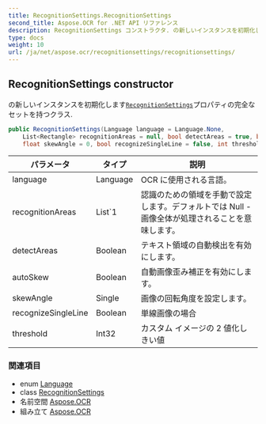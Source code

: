 ```yaml
---
title: RecognitionSettings.RecognitionSettings
second_title: Aspose.OCR for .NET API リファレンス
description: RecognitionSettings コンストラクタ. の新しいインスタンスを初期化しますRecognitionSettingsプロパティの完全なセットを持つクラス.
type: docs
weight: 10
url: /ja/net/aspose.ocr/recognitionsettings/recognitionsettings/
---
```

## RecognitionSettings constructor

の新しいインスタンスを初期化します[`RecognitionSettings`](../)プロパティの完全なセットを持つクラス.

```csharp
public RecognitionSettings(Language language = Language.None, 
    List<Rectangle> recognitionAreas = null, bool detectAreas = true, bool autoSkew = true, 
    float skewAngle = 0, bool recognizeSingleLine = false, int threshold = 0)
```

| パラメータ | タイプ | 説明 |
| --- | --- | --- |
| language | Language | OCR に使用される言語。 |
| recognitionAreas | List`1 | 認識のための領域を手動で設定します。デフォルトでは Null - 画像全体が処理されることを意味します。 |
| detectAreas | Boolean | テキスト領域の自動検出を有効にします。 |
| autoSkew | Boolean | 自動画像歪み補正を有効にします。 |
| skewAngle | Single | 画像の回転角度を設定します。 |
| recognizeSingleLine | Boolean | 単線画像の場合 |
| threshold | Int32 | カスタム イメージの 2 値化しきい値 |

### 関連項目

* enum [Language](../../language/)
* class [RecognitionSettings](../)
* 名前空間 [Aspose.OCR](../../recognitionsettings/)
* 組み立て [Aspose.OCR](../../../)


